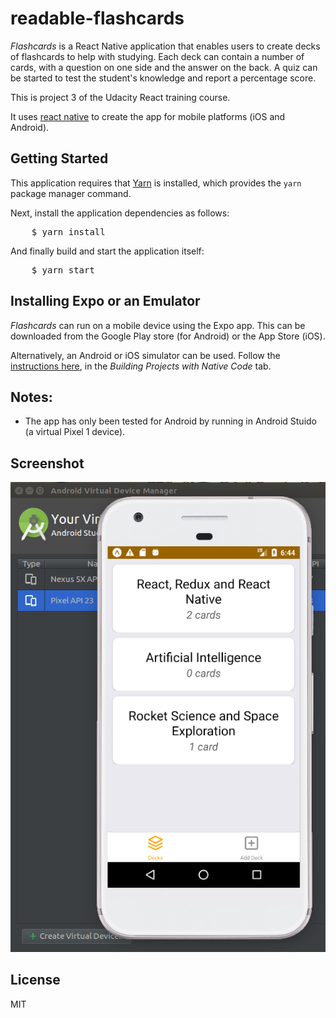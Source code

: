 # readable-flashcards

_Flashcards_ is a React Native application that enables users to create decks of
flashcards to help with studying. Each deck can contain a number of cards, with
a question on one side and the answer on the back. A quiz can be started to test
the student's knowledge and report a percentage score.

This is project 3 of the Udacity React training course.

It uses [react native](https://facebook.github.io/react-native/) to create the app
for mobile platforms (iOS and Android).


## Getting Started

This application requires that [Yarn](https://yarnpkg.com/) is installed, which provides
the `yarn` package manager command.

Next, install the application dependencies as follows:

<pre>
    $ yarn install
</pre>

And finally build and start the application itself:

<pre>
    $ yarn start
</pre>


## Installing Expo or an Emulator

_Flashcards_ can run on a mobile device using the Expo app. This can be downloaded
from the Google Play store (for Android) or the App Store (iOS).

Alternatively, an Android or iOS simulator can be used. Follow the
[instructions here](https://facebook.github.io/react-native/docs/getting-started.html),
in the _Building Projects with Native Code_ tab.

## Notes:
* The app has only been tested for Android by running in Android Stuido (a virtual Pixel 1
  device).

## Screenshot

![Screenshot 1](./screenshot1.png?raw=true)

## License

MIT

